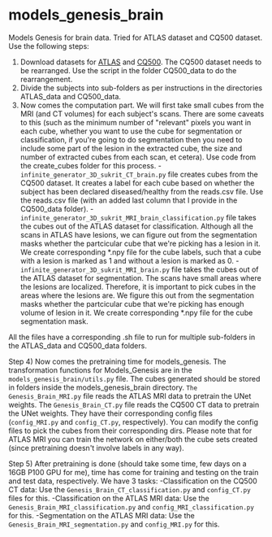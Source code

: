 # models_genesis_brain
Models Genesis for brain data. Tried for ATLAS dataset and CQ500 dataset. Use the following steps:

1. Download datasets for [ATLAS](http://fcon_1000.projects.nitrc.org/indi/retro/atlas.html) and [CQ500](http://headctstudy.qure.ai/dataset). The CQ500 dataset needs to be rearranged. Use the script in the folder CQ500_data to do the rearrangement. 
2. Divide the subjects into sub-folders as per instructions in the directories ATLAS_data and CQ500_data. 
3. Now comes the computation part. We will first take small cubes from the MRI (and CT volumes) for each subject's scans. There are some caveats to this (such as the minimum number of "relevant" pixels you want in each cube, whether you want to use the cube for segmentation or classification, if you're going to do segmentation then you need to include some part of the lesion in the extracted cube, the size and number of extracted cubes from each scan, et cetera). Use code from the create_cubes folder for this process. 
    -`infinite_generator_3D_sukrit_CT_brain.py` file creates cubes from the CQ500 dataset. It creates a label for each cube based on whether the subject has been declared diseased/healthy from the reads.csv file. Use the reads.csv file (with an added last column that I provide in the CQ500_data folder).
    -`infinite_generator_3D_sukrit_MRI_brain_classification.py` file takes the cubes out of the ATLAS dataset for classification. Although all the scans in ATLAS have lesions, we can figure out from the segmentation masks whether the partcicular cube that we're picking has a lesion in it. We create corresponding *.npy file for the cube labels, such that a cube with a lesion is marked as 1 and without a lesion is marked as 0.
    -`infinite_generator_3D_sukrit_MRI_brain.py` file takes the cubes out of the ATLAS dataset for segmentation. The scans have small areas where the lesions are localized. Therefore, it is important to pick cubes in the areas where the lesions are. We figure this out from the segmentation masks whether the partcicular cube that we're picking has enough volume of lesion in it. We create corresponding *.npy file for the cube segmentation mask.

All the files have a corresponding .sh file to run for multiple sub-folders in the ATLAS_data and CQ500_data folders.

Step 4) Now comes the pretraining time for models_genesis. The transformation functions for Models_Genesis are in the   `models_genesis_brain/utils.py` file. The cubes generated should be stored in folders inside the models_genesis_brain directory. `The Genesis_Brain_MRI.py` file reads the ATLAS MRI data to pretrain the UNet weights. The `Genesis_Brain_CT.py` file reads the CQ500 CT data to pretrain the UNet weights. They have their corresponding config files (`config_MRI.py` and `config_CT.py`, respectively). You can modify the config files to pick the cubes from their corresponding dirs. Please note that for ATLAS MRI you can train the network on either/both the cube sets created (since pretraining doesn't involve labels in any way).

Step 5) After pretraining is done (should take some time, few days on a 16GB P100 GPU for me), time has come for training and testing on the train and test data, respectively. We have 3 tasks:
    -Classification on the CQ500 CT data: Use the `Genesis_Brain_CT_classification.py`	and `config_CT.py` files for this.
    -Classification on the ATLAS MRI data: Use the `Genesis_Brain_MRI_classification.py`	and `config_MRI_classification.py` for this.
    -Segmentation on the ATLAS MRI data: Use the `Genesis_Brain_MRI_segmentation.py` and `config_MRI.py` for this. 
